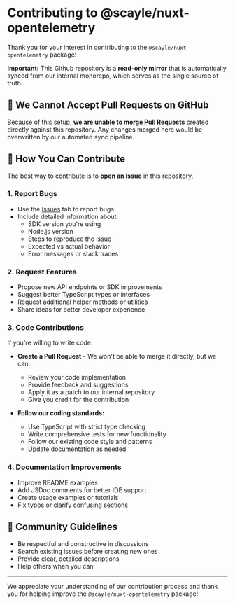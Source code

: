 # Contributing to @scayle/nuxt-opentelemetry

Thank you for your interest in contributing to the `@scayle/nuxt-opentelemetry` package!

**Important:** This Github repository is a **read-only mirror** that is automatically synced from our internal monorepo,
which serves as the single source of truth.

## 🛑 We Cannot Accept Pull Requests on GitHub

Because of this setup, **we are unable to merge Pull Requests** created directly against this repository.
Any changes merged here would be overwritten by our automated sync pipeline.

## 🚀 How You Can Contribute

The best way to contribute is to **open an Issue** in this repository.

### 1. Report Bugs

- Use the [Issues](https://github.com/scayle/nuxt-opentelemetry/issues) tab to report bugs
- Include detailed information about:
  - SDK version you're using
  - Node.js version
  - Steps to reproduce the issue
  - Expected vs actual behavior
  - Error messages or stack traces

### 2. Request Features

- Propose new API endpoints or SDK improvements
- Suggest better TypeScript types or interfaces
- Request additional helper methods or utilities
- Share ideas for better developer experience

### 3. Code Contributions

If you're willing to write code:

- **Create a Pull Request** - We won't be able to merge it directly, but we can:
  - Review your code implementation
  - Provide feedback and suggestions
  - Apply it as a patch to our internal repository
  - Give you credit for the contribution

- **Follow our coding standards:**
  - Use TypeScript with strict type checking
  - Write comprehensive tests for new functionality
  - Follow our existing code style and patterns
  - Update documentation as needed

### 4. Documentation Improvements

- Improve README examples
- Add JSDoc comments for better IDE support
- Create usage examples or tutorials
- Fix typos or clarify confusing sections

## 🤝 Community Guidelines

- Be respectful and constructive in discussions
- Search existing issues before creating new ones
- Provide clear, detailed descriptions
- Help others when you can

---

We appreciate your understanding of our contribution process and thank you for
helping improve the `@scayle/nuxt-opentelemetry` package!
